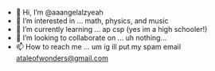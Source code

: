 - 👋 Hi, I’m @aaangelalzyeah
- 👀 I’m interested in ... math, physics, and music
- 🌱 I’m currently learning ... ap csp (yes im a high schooler!)
- 💞️ I’m looking to collaborate on ... uh nothing...
- 📫 How to reach me ... um ig ill put my spam email ataleofwonders@gmail.com

<!---
aaangelalzyeah/aaangelalzyeah is a ✨ special ✨ repository because its `README.md` (this file) appears on your GitHub profile.
You can click the Preview link to take a look at your changes.
--->
